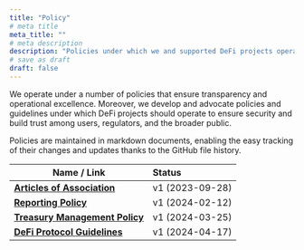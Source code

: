 ```yaml
---
title: "Policy"
# meta title
meta_title: ""
# meta description
description: "Policies under which we and supported DeFi projects operate"
# save as draft
draft: false
---
```


We operate under a number of policies that ensure transparency and operational excellence. Moreover, we develop and advocate policies and guidelines under which DeFi projects should operate to ensure security and build trust among users, regulators, and the broader public.

Policies are maintained in markdown documents, enabling the easy tracking of their changes and updates thanks to the GitHub file history.

| Name / Link                                                     | Status          |
| --------------------------------------------------------------- | :-------------- |
| [**Articles of Association**](../articles-of-association)       | v1 (2023-09-28) |
| [**Reporting Policy**](../reporting-policy)                     | v1 (2024-02-12) |
| [**Treasury Management Policy**](../treasury-management-policy) | v1 (2024-03-25) |
| [**DeFi Protocol Guidelines**](../defi-protocol-guidelines)     | v1 (2024-04-17) |
